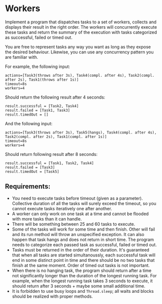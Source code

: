 # Workers

Implement a program that dispatches tasks to a set of workers, collects and displays their result in the right order. The workers will concurrently execute these tasks and return the summary of the execution with tasks categorized as successful, failed or timed out.

You are free to represent tasks any way you want as long as they expose the desired behaviour. Likewise, you can use any concurrency pattern you are familiar with.

For example, the following input:

```
actions=[Task3(throws after 3s), Task4(compl. after 4s), Task2(compl. after 2s), Task1(throws after 1s)]
timeout=8s
workers=4
```

Should return the following result after 4 seconds:

```
result.successful = [Task2, Task4]
result.failed = [Task1, Task3]
result.timedOut = []
```

And the following input:

```
actions=[Task3(throws after 3s), Task5(hangs), Task4(compl. after 4s), Task2(compl. after 2s), Task1(compl. after 1s)]
timeout=8s
workers=4
```

Should return following result after 8 seconds:

```
result.successful = [Task1, Task2, Task4]
result.failed = [Task3]
result.timedOut = [Task5]
```

## Requirements:

- You need to execute tasks before timeout (given as a parameter). Collective duration of all the tasks will surely exceed the timeout, so you cannot execute tasks iteratively one after another.
- A worker can only work on one task at a time and cannot be flooded with more tasks than it can handle.
- There will be something between 25 and 60 tasks to execute.
- Some of the tasks will work for some time and then finish. Other will fail and its run method will throw an unspecified exception. It can also happen that task hangs and does not return in short time. The program needs to categorize each passed task as successful, failed or timed out.
- Tasks must be returned in the order of their duration. It's guaranteed that when all tasks are started simultanoussly, each successful task will end in some distinct point in time and there should be no two tasks that finish at the same moment. Order of timed out tasks is not important.
- When there is no hanging task, the program should return after a time not significantly longer than the duration of the longest running task. For example, when the longest running task takes 3 seconds to execute, it should return after 3 seconds + maybe some small additional time.
- It is forbidden to use busy loops and `Thread.sleep`; all waits and blocks should be realized with proper methods.
